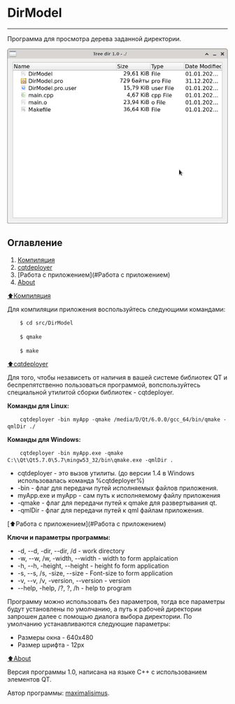 # DirModel

****************************

Программа для просмотра дерева заданной директории.

<img src="https://raw.githubusercontent.com/maximalisimus/DirModel/main/image/dm-src-mage.png"  height="400">

## Оглавление

1. [Компиляция](#Компиляция)
2. [cqtdeployer](#cqtdeployer)
3. [Работа с приложением](#Работа с приложением)
4. [About](#About)

[:arrow_up:Компиляция](#Компиляция)

Для компиляции приложения воспользуйтесь следующими командами:

```
	$ cd src/DirModel
	
	$ qmake
	
	$ make
```

[:arrow_up:cqtdeployer](#cqtdeployer)

Для того, чтобы независеть от наличия в вашей системе библиотек QT и беспрепятственно пользоваться программой, вопспользуйтесь специальной утилитой сборки библиотек - cqtdeployer.

**Команды для Linux:**

```
	cqtdeployer -bin myApp -qmake /media/D/Qt/6.0.0/gcc_64/bin/qmake -qmlDir ./
```

**Команды для Windows:**

```
	cqtdeployer -bin myApp.exe -qmake C:\\Qt\Qt5.7.0\5.7\mingw53_32/bin\qmake.exe -qmlDir .
```

* cqtdeployer - это вызов утилиты. (до версии 1.4 в Windows использовалась команда %cqtdeployer%)
* -bin - флаг для передачи путей исполняемых файлов приложения.
* myApp.exe и myApp - сам путь к исполняемому файлу приложения
* -qmake - флаг для передачи путей к qmake для развертывания qt.
* -qmlDir - флаг для передачи путей к qml файлам приложения.

[:arrow_up:Работа с приложением](#Работа с приложением)

**Ключи и параметры программы:**
* -d, --d, -dir, --dir, /d 			- work directory
* -w, --w, /w, -width, --width 		- width to form applaication
* -h, --h, -height, --height 		- height fo form application
* -s, --s, /s, -size, --size 		- Font-size to form application
* -v, --v, /v, -version, --version 	- version
* --help, -help, /?, ?, /h 			- help to program

Программу можно использовать без параметров, тогда все параметры будут установлены по умолчанию, а путь к рабочей директории запрошен далее с помощью диалога выбора директории.
По умолчанию устанавливаются следующие параметры: 
* Размеры окна - 640x480
* Размер шрифта - 12px

[:arrow_up:About](#About)

Версия программы 1.0, написана на языке C++ с использованием элементов QT.

Автор программы: [maximalisimus](https://github.com/maximalisimus).
